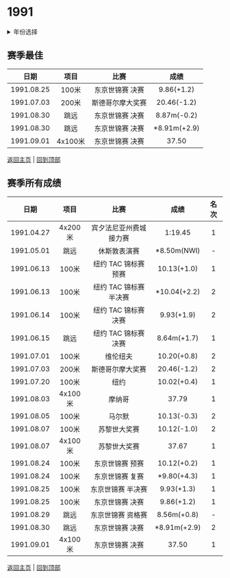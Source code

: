 # 1991

<details>
<summary>年份选择</summary>

- [1982](./1982.md)

- [1983](./1983.md)

- [1984](./1984.md)

- [1991](./1991.md)

</details>

## 赛季最佳

|    日期    |  项目   |       比赛       |     成绩     |
| :--------: | :-----: | :--------------: | :----------: |
| 1991.08.25 |  100米  | 东京世锦赛 决赛  |  9.86(+1.2)  |
| 1991.07.03 |  200米  | 斯德哥尔摩大奖赛 | 20.46(-1.2)  |
| 1991.08.30 |  跳远   | 东京世锦赛 决赛  | 8.87m(-0.2)  |
| 1991.08.30 |  跳远   | 东京世锦赛 决赛  | *8.91m(+2.9) |
| 1991.09.01 | 4x100米 | 东京世锦赛 决赛  |    37.50     |

[返回主页](../Profile.md) | [回到顶部](#1991)

## 赛季所有成绩

|    日期    |  项目   |          比赛          |     成绩     | 名次 |
| :--------: | :-----: | :--------------------: | :----------: | :--: |
| 1991.04.27 | 4x200米 | 宾夕法尼亚州费城接力赛 |   1:19.45    |  1   |
| 1991.05.01 |  跳远   |      休斯敦表演赛      | *8.50m(NWI)  |  -   |
| 1991.06.13 |  100米  |  纽约 TAC 锦标赛 预赛  | 10.13(+1.0)  |  1   |
| 1991.06.13 |  100米  | 纽约 TAC 锦标赛 半决赛 | *10.04(+2.2) |  2   |
| 1991.06.14 |  100米  |  纽约 TAC 锦标赛 决赛  |  9.93(+1.9)  |  2   |
| 1991.06.15 |  跳远   |  纽约 TAC 锦标赛 决赛  | 8.64m(+1.7)  |  1   |
| 1991.07.01 |  100米  |        维伦纽夫        | 10.20(+0.8)  |  2   |
| 1991.07.03 |  200米  |    斯德哥尔摩大奖赛    | 20.46(-1.2)  |  2   |
| 1991.07.20 |  100米  |          纽约          | 10.02(+0.4)  |  1   |
| 1991.08.03 | 4x100米 |         摩纳哥         |    37.79     |  1   |
| 1991.08.05 |  100米  |         马尔默         | 10.13(-0.3)  |  2   |
| 1991.08.07 |  100米  |      苏黎世大奖赛      | 10.12(-1.0)  |  2   |
| 1991.08.07 | 4x100米 |      苏黎世大奖赛      |    37.67     |  1   |
| 1991.08.24 |  100米  |    东京世锦赛 预赛     | 10.12(+0.2)  |  1   |
| 1991.08.24 |  100米  |    东京世锦赛 复赛     | *9.80(+4.3)  |  1   |
| 1991.08.25 |  100米  |   东京世锦赛 半决赛    |  9.93(+1.3)  |  1   |
| 1991.08.25 |  100米  |    东京世锦赛 决赛     |  9.86(+1.2)  |  1   |
| 1991.08.29 |  跳远   |   东京世锦赛 资格赛    | 8.56m(+0.8)  |  -   |
| 1991.08.30 |  跳远   |    东京世锦赛 决赛     | *8.91m(+2.9) |  2   |
| 1991.09.01 | 4x100米 |    东京世锦赛 决赛     |    37.50     |  1   |

[返回主页](../Profile.md) | [回到顶部](#1991)